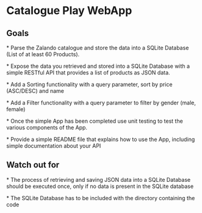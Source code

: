 Catalogue Play WebApp
=====================

Goals
-----

­* Parse the Zalando catalogue and store the data into a SQLite Database (List of at least 60 Products).

­* Expose the data you retrieved and stored into a SQLite Database with a simple RESTful API that provides a list of products as JSON data.

­* Add a Sorting functionality with a query parameter, sort by price (ASC/DESC) and name

­* Add a Filter functionality with a query parameter to filter by gender (male, female)

­* Once the simple App has been completed use unit testing to test the various components of the App.

­* Provide a simple README file that explains how to use the App, including simple documentation about your API

Watch out for
-------------

­* The process of retrieving and saving JSON data into a SQLite Database should be executed once, only if no data is present in the SQLite database

­* The SQLite Database has to be included with the directory containing the code
